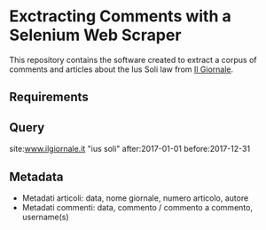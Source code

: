 # Exctracting Comments with a Selenium Web Scraper

This repository contains the software created to extract a corpus of comments and articles about the Ius Soli law from [Il Giornale](https://www.ilgiornale.it/). 

## Requirements



## Query 

site:www.ilgiornale.it "ius soli" after:2017-01-01 before:2017-12-31


## Metadata

- Metadati articoli: data, nome giornale, numero articolo, autore 
- Metadati commenti: data, commento / commento a commento, username(s)

